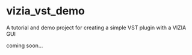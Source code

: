 # vizia_vst_demo
A tutorial and demo project for creating a simple VST plugin with a VIZIA GUI

coming soon...
